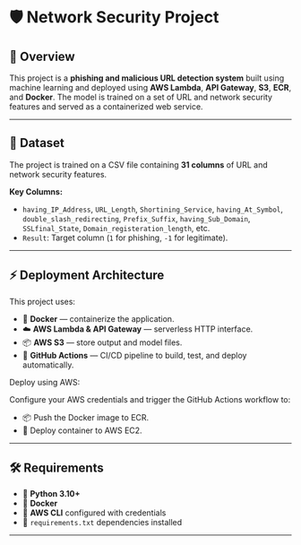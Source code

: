 

# 🛡️ Network Security Project

## 📖 Overview

This project is a **phishing and malicious URL detection system** built using machine learning and deployed using **AWS Lambda**, **API Gateway**, **S3**, **ECR**, and **Docker**. The model is trained on a set of URL and network security features and served as a containerized web service.

---

## 🧠 Dataset

The project is trained on a CSV file containing **31 columns** of URL and network security features.

**Key Columns:**

* `having_IP_Address`, `URL_Length`, `Shortining_Service`, `having_At_Symbol`, `double_slash_redirecting`, `Prefix_Suffix`, `having_Sub_Domain`, `SSLfinal_State`, `Domain_registeration_length`, etc.
* `Result`: Target column (`1` for phishing, `-1` for legitimate).

---

## ⚡️ Deployment Architecture

This project uses:

* 🐳 **Docker** — containerize the application.
* ☁️ **AWS Lambda & API Gateway** — serverless HTTP interface.
* 📦 **AWS S3** — store output and model files.
* 🐙 **GitHub Actions** — CI/CD pipeline to build, test, and deploy automatically.



Deploy using AWS:

Configure your AWS credentials and trigger the GitHub Actions workflow to:

* 📦 Push the Docker image to ECR.
* 🚀 Deploy container to AWS EC2.

---

## 🛠️ Requirements

* 🐍 **Python 3.10+**
* 🐳 **Docker**
* 🔧 **AWS CLI** configured with credentials
* 📜 `requirements.txt` dependencies installed

---

